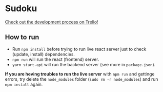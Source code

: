 # Sudoku
[Check out the development process on Trello!](https://trello.com/b/PfZc7t8b)

## How to run
* Run `npm install` before trying to run live react server just to check (update, install) dependencies.
* `npm run` will run the react (frontend) server.
* `yarn start-api` will run the backend server (see more in `package.json`).

**If you are heving troubles to run the live server** with `npm run` and gettinge errors, try delete the `node_modules` folder (`sudo rm -r node_modules`) and run `npm install` again. 